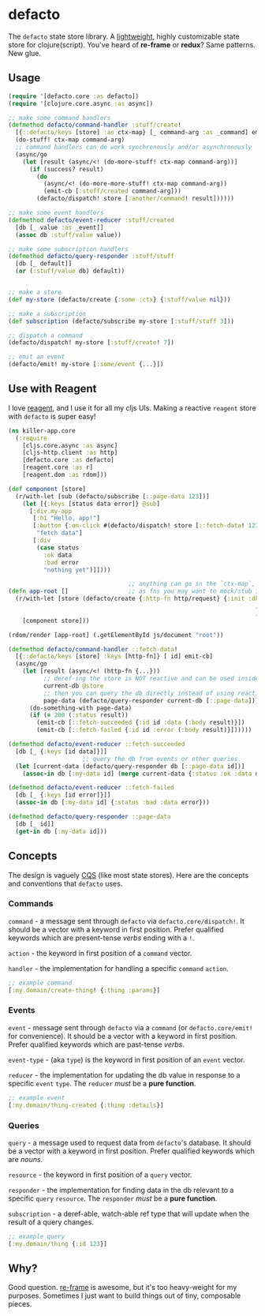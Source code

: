 # defacto

The `defacto` state store library. A [lightweight](https://github.com/skuttleman/defacto/blob/master/deps.edn),
highly customizable state store for clojure(script). You've heard of **re-frame** or **redux**? Same patterns. New glue.

## Usage

```clojure
(require '[defacto.core :as defacto])
(require '[clojure.core.async :as async])

;; make some command handlers
(defmethod defacto/command-handler :stuff/create!
  [{::defacto/keys [store] :as ctx-map} [_ command-arg :as _command] emit-cb]
  (do-stuff! ctx-map command-arg)
  ;; command handlers can do work synchronously and/or asynchronously
  (async/go
    (let [result (async/<! (do-more-stuff! ctx-map command-arg))]
      (if (success? result)
        (do
          (async/<! (do-more-more-stuff! ctx-map command-arg))
          (emit-cb [:stuff/created command-arg]))
        (defacto/dispatch! store [:another/command! result])))))

;; make some event handlers
(defmethod defacto/event-reducer :stuff/created
  [db [_ value :as _event]]
  (assoc db :stuff/value value))

;; make some subscription handlers
(defmethod defacto/query-responder :stuff/stuff
  [db [_ default]]
  (or (:stuff/value db) default))


;; make a store
(def my-store (defacto/create {:some :ctx} {:stuff/value nil}))

;; make a subscription
(def subscription (defacto/subscribe my-store [:stuff/stuff 3]))

;; dispatch a command
(defacto/dispatch! my-store [:stuff/create! 7])

;; emit an event
(defacto/emit! my-store [:some/event {...}])
```

## Use with Reagent

I love [reagent](https://github.com/reagent-project/reagent), and I use it for all my cljs UIs. Making a
reactive `reagent` store with `defacto` is super easy!

```clojure
(ns killer-app.core
  (:require
    [cljs.core.async :as async]
    [cljs-http.client :as http]
    [defacto.core :as defacto]
    [reagent.core :as r]
    [reagent.dom :as rdom]))

(def component [store]
  (r/with-let [sub (defacto/subscribe [::page-data 123])]
    (let [{:keys [status data error]} @sub]
      [:div.my-app
       [:h1 "Hello, app!"]
       [:button {:on-click #(defacto/dispatch! store [::fetch-data! 123])}
        "fetch data"]
       [:div
        (case status
          :ok data
          :bad error
          "nothing yet")]])))

                                  ;; anything can go in the `ctx-map`, such
(defn app-root []                 ;; as fns you may want to mock/stub in tests
  (r/with-let [store (defacto/create {:http-fn http/request} {:init :db} r/atom)]
                                                                      ;; using [[r/atom]] gets you
                                                                      ;; **reactive subscriptions**!!
    [component store]))

(rdom/render [app-root] (.getElementById js/document "root"))

(defmethod defacto/command-handler ::fetch-data!
  [{::defacto/keys [store] :keys [http-fn]} [ id] emit-cb]
  (async/go
    (let [result (async/<! (http-fn {...}))
          ;; deref-ing the store is NOT reactive and can be used inside command handlers
          current-db @store
          ;; then you can query the db directly instead of using reactive subscriptions
          page-data (defacto/query-responder current-db [::page-data])]
      (do-something-with page-data)
      (if (= 200 (:status result))
        (emit-cb [::fetch-succeeded {:id id :data (:body result)}])
        (emit-cb [::fetch-failed {:id id :error (:body result)}])))))

(defmethod defacto/event-reducer ::fetch-succeeded
  [db [_ {:keys [id data]}]]
                     ;; query the db from events or other queries
  (let [current-data (defacto/query-responder db [::page-data id])]
    (assoc-in db [:my-data id] (merge current-data {:status :ok :data data}))))

(defmethod defacto/event-reducer ::fetch-failed
  [db [_ {:keys [id error]}]]
  (assoc-in db [:my-data id] {:status :bad :data error}))

(defmethod defacto/query-responder ::page-data
  [db [_ id]]
  (get-in db [:my-data id]))
```

## Concepts

The design is vaguely [CQS](https://en.wikipedia.org/wiki/Command%E2%80%93query_separation) (like most state stores).
Here are the concepts and conventions that `defacto` uses.

### Commands

`command` - a message sent through `defacto` via `defacto.core/dispatch!`. It should be a vector with
a keyword in first position. Prefer qualified keywords which are present-tense _verbs_ ending with a `!`.

`action` - the keyword in first position of a `command` vector.

`handler` - the implementation for handling a specific `command` `action`.

```clojure
;; example command
[:my.domain/create-thing! {:thing :params}]
```

### Events

`event` - message sent through `defacto` via a `command` (or `defacto.core/emit!` for convenience). It
should be a vector with a keyword in first position. Prefer qualified keywords which are past-tense _verbs_.

`event-type` - (aka `type`) is the keyword in first position of an `event` vector.

`reducer` - the implementation for updating the db value in response to a specific `event` `type`. The `reducer`
_must_ be a **pure function**.

```clojure
;; example event
[:my.domain/thing-created {:thing :details}]
```

### Queries

`query` - a message used to request data from `defacto`'s database. It should be a vector
with a keyword in first position. Prefer qualified keywords which are _nouns_.

`resource` - the keyword in first position of a `query` vector.

`responder` - the implementation for finding data in the db relevant to a specific `query` `resource`. The `responder`
_must_ be a **pure function**.

`subscription` - a deref-able, watch-able ref type that will update when the result of a query changes.

```clojure
;; example query
[:my.domain/thing {:id 123}]
```

## Why?

Good question. [re-frame](https://github.com/day8/re-frame) is awesome, but it's too heavy-weight for my purposes.
Sometimes I just want to build things out of tiny, composable pieces.

